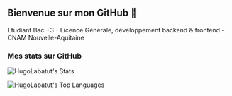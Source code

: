 ## Bienvenue sur mon GitHub 👋

Etudiant Bac +3 - Licence Générale, développement backend & frontend - CNAM Nouvelle-Aquitaine

### Mes stats sur GitHub

![HugoLabatut's Stats](https://github-readme-stats.vercel.app/api?username=HugoLabatut&theme=cobalt&show_icons=true&hide_border=false&count_private=false)

![HugoLabatut's Top Languages](https://github-readme-stats.vercel.app/api/top-langs/?username=HugoLabatut&theme=cobalt&show_icons=true&hide_border=false&layout=compact)


